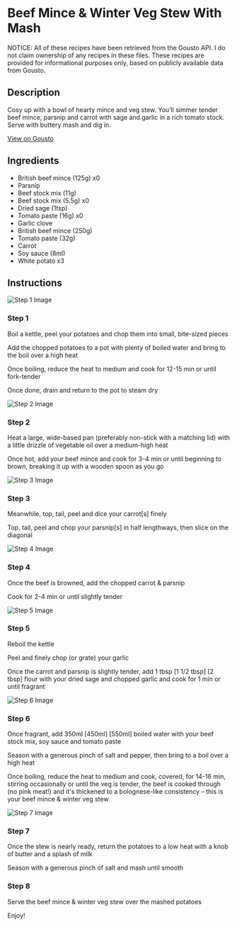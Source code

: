 # Beef Mince & Winter Veg Stew With Mash

NOTICE: All of these recipes have been retrieved from the Gousto API. I do not claim ownership of any recipes in these files. These recipes are provided for informational purposes only, based on publicly available data from Gousto.

## Description

Cosy up with a bowl of hearty mince and veg stew. You’ll simmer tender beef mince, parsnip and carrot with sage and garlic in a rich tomato stock. Serve with buttery mash and dig in. 

[View on Gousto](https://www.gousto.co.uk/recipes/cookbook/beef-mince-winter-veg-stew-with-mash)

## Ingredients

- British beef mince (125g) x0
- Parsnip
- Beef stock mix (11g)
- Beef stock mix (5.5g) x0
- Dried sage (1tsp)
- Tomato paste (16g) x0
- Garlic clove
- British beef mince (250g)
- Tomato paste (32g)
- Carrot
- Soy sauce (8ml)
- White potato x3

## Instructions

![Step 1 Image](https://production-media.gousto.co.uk/cms/recipe-step-image/step-1-1692963310647-x200.jpg)

### Step 1

Boil a kettle, peel your potatoes and chop them into small, bite-sized pieces

Add the chopped potatoes to a pot with plenty of boiled water and bring to the boil over a high heat

Once boiling, reduce the heat to medium and cook for 12-15 min or until fork-tender

Once done, drain and return to the pot to steam dry

![Step 2 Image](https://production-media.gousto.co.uk/cms/recipe-step-image/step-2-1692963314833-x200.jpg)

### Step 2

Heat a large, wide-based pan (preferably non-stick with a matching lid) with a little drizzle of vegetable oil over a medium-high heat

Once hot, add your beef mince and cook for 3-4 min or until beginning to brown, breaking it up with a wooden spoon as you go

![Step 3 Image](https://production-media.gousto.co.uk/cms/recipe-step-image/step-3-1692963319714-x200.jpg)

### Step 3

Meanwhile, top, tail, peel and dice your carrot[s] finely

Top, tail, peel and chop your parsnip[s] in half lengthways, then slice on the diagonal

![Step 4 Image](https://production-media.gousto.co.uk/cms/recipe-step-image/step-4-1692963322576-x200.jpg)

### Step 4

Once the beef is browned, add the chopped carrot & parsnip

Cook for 2-4 min or until slightly tender

![Step 5 Image](https://production-media.gousto.co.uk/cms/recipe-step-image/step-5-1692963326552-x200.jpg)

### Step 5

Reboil the kettle

Peel and finely chop (or grate) your garlic

Once the carrot and parsnip is slightly tender, add 1 tbsp<span class="text-purple"> [1 1/2 tbsp]</span> <span class="text-danger">[2 tbsp]</span> flour with your dried sage and chopped garlic and cook for 1 min or until fragrant

![Step 6 Image](https://production-media.gousto.co.uk/cms/recipe-step-image/step-6-1692963330126-x200.jpg)

### Step 6

Once fragrant, add 350ml <span class="text-purple">[450ml]</span> <span class="text-danger">[550ml]</span> boiled water with your beef stock mix, soy sauce and tomato paste

Season with a generous pinch of salt and pepper, then bring to a boil over a high heat

Once boiling, reduce the heat to medium and cook, covered, for 14-16 min, stirring occasionally or until the veg is tender, the beef is cooked through (no pink meat!) and it's thickened to a bolognese-like consistency – this is your beef mince & winter veg stew

![Step 7 Image](https://production-media.gousto.co.uk/cms/recipe-step-image/step-7-1692963333263-x200.jpg)

### Step 7

Once the stew is nearly ready, return the potatoes to a low heat with a knob of butter and a splash of milk

Season with a generous pinch of salt and mash until smooth

### Step 8

Serve the beef mince & winter veg stew over the mashed potatoes

Enjoy!

